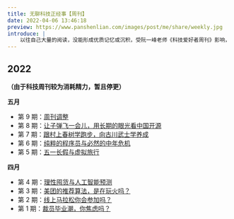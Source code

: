 ```yaml
---
title: 无聊科技正经事【周刊】
date: 2022-04-06 13:46:18
preview: https://www.panshenlian.com/images/post/me/share/weekly.jpg
introduce: |
    以往自己大量的阅读，没能形成优质记忆或沉积，受阮一峰老师《科技爱好者周刊》影响，于是乎有了潘深练版的《无聊科技正经事》周刊，每周三发布。
---
```


## 2022

**（由于科技周刊较为消耗精力，暂且停更）**

**五月**

- 第 9 期：[周刊调整](/2022/06/01/weekly-9/)
- 第 8 期：[让子弹飞一会儿，用长期的眼光看中国开源](/2022/05/25/weekly-8/)
- 第 7 期：[跟村上春树学跑步，向古川武士学养成](/2022/05/18/weekly-7/)
- 第 6 期：[纯粹的程序员与必然的中年危机](/2022/05/11/weekly-6/)
- 第 5 期：[五一长假与虚拟旅行](/2022/05/04/weekly-5/)

**四月**

- 第 4 期：[理性囤货与人工智能预测](/2022/04/27/weekly-4/)
- 第 3 期：[美团的推荐算法，是在玩火吗？](/2022/04/20/weekly-3/)
- 第 2 期：[线上马拉松你会参加吗？](/2022/04/13/weekly-2/)
- 第 1 期：[裁员毕业潮，你焦虑吗？](/2022/04/07/weekly-1/)